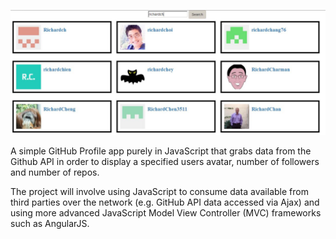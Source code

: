 ![alt text](public/images/githubapp.jpg "Basic JavScript HTML page")

A simple GitHub Profile app purely in JavaScript that grabs data from the Github API in order to display a specified users avatar, number of followers and number of repos.

The project will involve using JavaScript to consume data available from third parties over the network (e.g. GitHub API data accessed via Ajax) and using more advanced JavaScript Model View Controller (MVC) frameworks such as AngularJS.